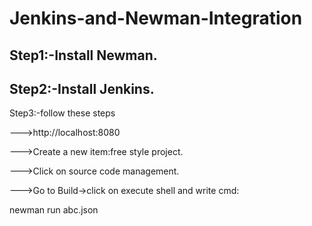 # Jenkins-and-Newman-Integration

Step1:-Install Newman.
------------------------------------------------------------------------------------------------
Step2:-Install Jenkins.
-----------------------------------------------------------------------------------------------
Step3:-follow these steps


--->http://localhost:8080


--->Create a new item:free style project.


--->Click on source code management.


--->Go to Build->click on execute shell and write cmd:


newman run abc.json
